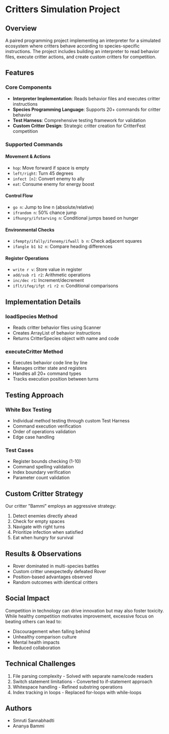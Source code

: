 # Critters Simulation Project

## Overview
A paired programming project implementing an interpreter for a simulated ecosystem where critters behave according to species-specific instructions. The project includes building an interpreter to read behavior files, execute critter actions, and create custom critters for competition.

## Features

### Core Components
- **Interpreter Implementation**: Reads behavior files and executes critter instructions
- **Species Programming Language**: Supports 20+ commands for critter behavior
- **Test Harness**: Comprehensive testing framework for validation
- **Custom Critter Design**: Strategic critter creation for CritterFest competition

### Supported Commands

#### Movement & Actions
- `hop`: Move forward if space is empty
- `left/right`: Turn 45 degrees
- `infect [n]`: Convert enemy to ally
- `eat`: Consume enemy for energy boost

#### Control Flow
- `go n`: Jump to line n (absolute/relative)
- `ifrandom n`: 50% chance jump
- `ifhungry/ifstarving n`: Conditional jumps based on hunger

#### Environmental Checks
- `ifempty/ifally/ifenemy/ifwall b n`: Check adjacent squares
- `ifangle b1 b2 n`: Compare heading differences

#### Register Operations
- `write r v`: Store value in register
- `add/sub r1 r2`: Arithmetic operations
- `inc/dec r1`: Increment/decrement
- `iflt/ifeq/ifgt r1 r2 n`: Conditional comparisons

## Implementation Details

### loadSpecies Method
- Reads critter behavior files using Scanner
- Creates ArrayList of behavior instructions
- Returns CritterSpecies object with name and code

### executeCritter Method
- Executes behavior code line by line
- Manages critter state and registers
- Handles all 20+ command types
- Tracks execution position between turns

## Testing Approach

### White Box Testing
- Individual method testing through custom Test Harness
- Command execution verification
- Order of operations validation
- Edge case handling

### Test Cases
- Register bounds checking (1-10)
- Command spelling validation
- Index boundary verification
- Parameter count validation

## Custom Critter Strategy
Our critter "Bammi" employs an aggressive strategy:
1. Detect enemies directly ahead
2. Check for empty spaces
3. Navigate with right turns
4. Prioritize infection when satisfied
5. Eat when hungry for survival

## Results & Observations
- Rover dominated in multi-species battles
- Custom critter unexpectedly defeated Rover
- Position-based advantages observed
- Random outcomes with identical critters

## Social Impact
Competition in technology can drive innovation but may also foster toxicity. While healthy competition motivates improvement, excessive focus on beating others can lead to:
- Discouragement when falling behind
- Unhealthy comparison culture
- Mental health impacts
- Reduced collaboration

## Technical Challenges
1. File parsing complexity - Solved with separate name/code readers
2. Switch statement limitations - Converted to if-statement approach
3. Whitespace handling - Refined substring operations
4. Index tracking in loops - Replaced for-loops with while-loops

## Authors
- Smruti Sannabhadti
- Ananya Bammi